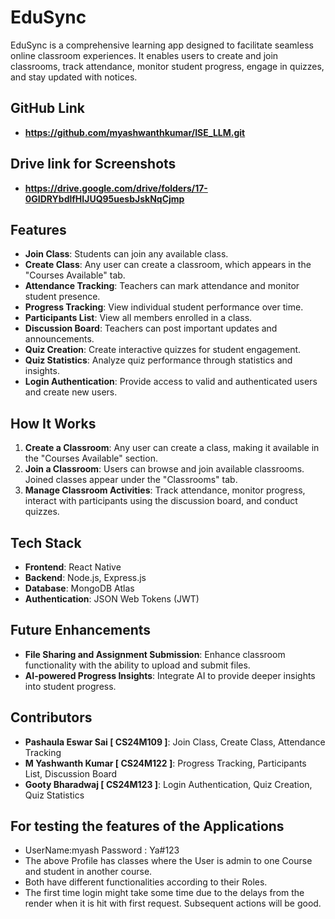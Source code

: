# EduSync

EduSync is a comprehensive learning app designed to facilitate seamless online classroom experiences. It enables users to create and join classrooms, track attendance, monitor student progress, engage in quizzes, and stay updated with notices.

## GitHub Link 
- **https://github.com/myashwanthkumar/ISE_LLM.git**

## Drive link for Screenshots
- **https://drive.google.com/drive/folders/17-0GIDRYbdlfHIJUQ95uesbJskNqCjmp**

## Features
- **Join Class**: Students can join any available class.
- **Create Class**: Any user can create a classroom, which appears in the "Courses Available" tab.
- **Attendance Tracking**: Teachers can mark attendance and monitor student presence.
- **Progress Tracking**: View individual student performance over time.
- **Participants List**: View all members enrolled in a class.
- **Discussion Board**: Teachers can post important updates and announcements.
- **Quiz Creation**: Create interactive quizzes for student engagement.
- **Quiz Statistics**: Analyze quiz performance through statistics and insights.
- **Login Authentication**: Provide access to valid and authenticated users and create new users.

## How It Works
1. **Create a Classroom**: Any user can create a class, making it available in the "Courses Available" section.
2. **Join a Classroom**: Users can browse and join available classrooms. Joined classes appear under the "Classrooms" tab.
3. **Manage Classroom Activities**: Track attendance, monitor progress, interact with participants using the discussion board, and conduct quizzes.

## Tech Stack
- **Frontend**: React Native
- **Backend**: Node.js, Express.js
- **Database**: MongoDB Atlas
- **Authentication**: JSON Web Tokens (JWT)

## Future Enhancements
- **File Sharing and Assignment Submission**: Enhance classroom functionality with the ability to upload and submit files.
- **AI-powered Progress Insights**: Integrate AI to provide deeper insights into student progress.

## Contributors
- **Pashaula Eswar Sai [ CS24M109 ]**: Join Class, Create Class, Attendance Tracking
- **M Yashwanth Kumar [ CS24M122 ]**: Progress Tracking, Participants List, Discussion Board
- **Gooty Bharadwaj [ CS24M123 ]**: Login Authentication, Quiz Creation, Quiz Statistics

## For testing the features of the Applications
-  UserName:myash     Password : Ya#123
-  The above Profile has classes where the User is admin to one Course and student in another course.
-  Both have different functionalities according to their Roles.
-  The first time login might take some time due to the delays from the render when it is hit with first request. Subsequent actions will be good.

